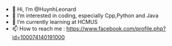 - 👋 Hi, I’m @HuynhLeonard
- 👀 I’m interested in coding, especially Cpp,Python and Java
- 🌱 I’m currently learning at HCMUS
- 📫 How to reach me : https://www.facebook.com/profile.php?id=100074140191000

<!---
HuynhLeonard/HuynhLeonard is a ✨ special ✨ repository because its `README.md` (this file) appears on your GitHub profile.
You can click the Preview link to take a look at your changes.
--->
